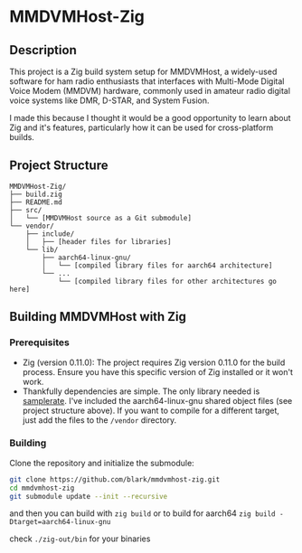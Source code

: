 # MMDVMHost-Zig

## Description

This project is a Zig build system setup for MMDVMHost, a widely-used software for ham radio enthusiasts that interfaces with Multi-Mode Digital Voice Modem (MMDVM) hardware, commonly used in amateur radio digital voice systems like DMR, D-STAR, and System Fusion.

I made this because I thought it would be a good opportunity to learn about Zig and it's features, particularly how it can be used for cross-platform builds.

## Project Structure

```
MMDVMHost-Zig/
├── build.zig
├── README.md
├── src/
│   └── [MMDVMHost source as a Git submodule]
└── vendor/
    ├── include/
    │   ├── [header files for libraries]
    └── lib/
        ├── aarch64-linux-gnu/
        │   └── [compiled library files for aarch64 architecture]
        └── ...
            └── [compiled library files for other architectures go here]
```

## Building MMDVMHost with Zig

### Prerequisites

- Zig (version 0.11.0): The project requires Zig version 0.11.0 for the build process. Ensure you have this specific version of Zig installed or it won't work.
- Thankfully dependencies are simple. The only library needed is [samplerate](https://github.com/libsndfile/libsamplerate.git). I've included the aarch64-linux-gnu shared object files (see project structure above). If you want to compile for a different target, just add the files to the `/vendor` directory.

### Building

Clone the repository and initialize the submodule:

```bash
git clone https://github.com/blark/mmdvmhost-zig.git
cd mmdvmhost-zig
git submodule update --init --recursive
```

and then you can build with `zig build` or to build for aarch64 `zig build -Dtarget=aarch64-linux-gnu`

check `./zig-out/bin` for your binaries
